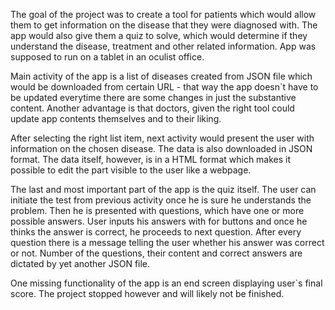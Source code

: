 The goal of the project was to create a tool for patients which would allow them to get information on the disease that they were diagnosed with.
The app would also give them a quiz to solve, which would determine if they understand the disease, treatment and other related information.
App was supposed to run on a tablet in an oculist office.

Main activity of the app is a list of diseases created from JSON file which would be downloaded
from certain URL - that way the app doesn`t have to be updated everytime there are some changes in just the substantive content. Another advantage is that doctors, 
given the right tool could update app contents themselves and to their liking. 

After selecting the right list item, next activity would present the user with information on the chosen disease. The data is also downloaded in JSON format.
The data itself, however, is in a HTML format which makes it possible to edit the part visible to the user like a webpage. 

The last and most important part of the app is the quiz itself. The user can initiate the test from previous activity once he is sure he understands the problem.
Then he is presented with questions, which have one or more possible answers. User inputs his answers with for buttons and once he thinks the answer is correct,
he proceeds to next question. After every question there is a message telling the user whether his answer was correct or not. Number of the questions, their content 
and correct answers are dictated by yet another JSON file.

One missing functionality of the app is an end screen displaying user`s final score. The project stopped however and will likely not be finished.
